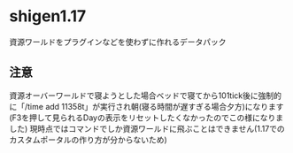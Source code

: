 # shigen1.17
資源ワールドをプラグインなどを使わずに作れるデータパック

## 注意
資源オーバーワールドで寝ようとした場合ベッドで寝てから101tick後に強制的に「/time add 11358t」が実行され朝(寝る時間が遅すぎる場合夕方)になります(F3を押して見られるDayの表示をリセットしたくなかったのでこの様になりました)
現時点ではコマンドでしか資源ワールドに飛ぶことはできません(1.17でのカスタムポータルの作り方が分からないため)
